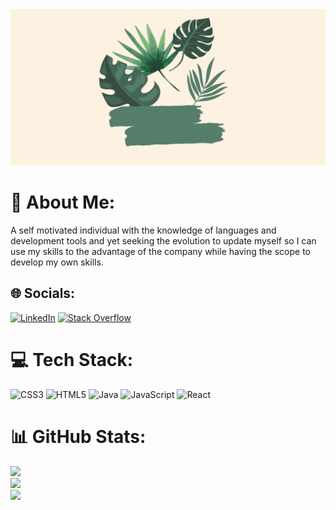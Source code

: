 <img src="./Intro.gif" width=100% height="250px">


# 💫 About Me:
A self motivated individual with the knowledge of languages and development tools and yet seeking the evolution to update myself so I can use my skills to the advantage of the company while having the scope to develop my own skills.


## 🌐 Socials:
[![LinkedIn](https://img.shields.io/badge/LinkedIn-%230077B5.svg?logo=linkedin&logoColor=white)](https://linkedin.com/in/vaishnavis1427) [![Stack Overflow](https://img.shields.io/badge/-Stackoverflow-FE7A16?logo=stack-overflow&logoColor=white)](https://stackoverflow.com/users/16720036) 

# 💻 Tech Stack:
![CSS3](https://img.shields.io/badge/css3-%231572B6.svg?style=for-the-badge&logo=css3&logoColor=white) ![HTML5](https://img.shields.io/badge/html5-%23E34F26.svg?style=for-the-badge&logo=html5&logoColor=white) ![Java](https://img.shields.io/badge/java-%23ED8B00.svg?style=for-the-badge&logo=java&logoColor=white) ![JavaScript](https://img.shields.io/badge/javascript-%23323330.svg?style=for-the-badge&logo=javascript&logoColor=%23F7DF1E) ![React](https://img.shields.io/badge/react-%2320232a.svg?style=for-the-badge&logo=react&logoColor=%2361DAFB)
# 📊 GitHub Stats:
![](https://github-readme-stats.vercel.app/api?username=vaishu1427&theme=default&hide_border=false&include_all_commits=true&count_private=true)<br/>
![](https://github-readme-streak-stats.herokuapp.com/?user=vaishu1427&theme=default&hide_border=false)<br/>
![](https://github-readme-stats.vercel.app/api/top-langs/?username=vaishu1427&theme=default&hide_border=false&include_all_commits=true&count_private=true&layout=compact)

